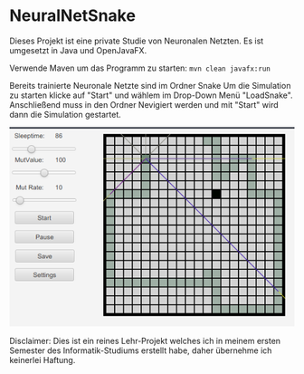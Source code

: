 # NeuralNetSnake
Dieses Projekt ist eine private Studie von Neuronalen Netzten.
Es ist umgesetzt in Java und OpenJavaFX.

Verwende Maven um das Programm zu starten:
`mvn clean javafx:run`

Bereits trainierte Neuronale Netzte sind im Ordner Snake
Um die Simulation zu starten klicke auf "Start" und wählem im Drop-Down Menü "LoadSnake". Anschließend muss in den Ordner Nevigiert werden und mit "Start" wird dann die Simulation gestartet.

![UI-Image](https://github.com/nico534/NeuralNetSnake/blob/master/image.png)

Disclaimer:
Dies ist ein reines Lehr-Projekt welches ich in meinem ersten Semester des Informatik-Studiums erstellt habe, daher übernehme ich keinerlei Haftung.
